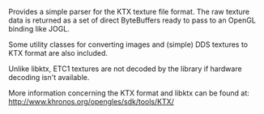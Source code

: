 Provides a simple parser for the KTX texture file format. The raw texture data is returned as a set of direct ByteBuffers ready to pass to an OpenGL binding like JOGL.

Some utility classes for converting images and (simple) DDS textures to KTX format are also included.

Unlike libktx, ETC1 textures are not decoded by the library if hardware decoding isn't available.

More information concerning the KTX format and libktx can be found at: http://www.khronos.org/opengles/sdk/tools/KTX/